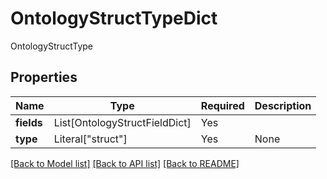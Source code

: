 # OntologyStructTypeDict

OntologyStructType

## Properties
| Name | Type | Required | Description |
| ------------ | ------------- | ------------- | ------------- |
**fields** | List[OntologyStructFieldDict] | Yes |  |
**type** | Literal["struct"] | Yes | None |


[[Back to Model list]](../../README.md#documentation-for-models) [[Back to API list]](../../README.md#documentation-for-api-endpoints) [[Back to README]](../../README.md)
